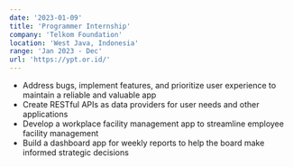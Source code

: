 ```yaml
---
date: '2023-01-09'
title: 'Programmer Internship'
company: 'Telkom Foundation'
location: 'West Java, Indonesia'
range: 'Jan 2023 - Dec'
url: 'https://ypt.or.id/'
---
```


- Address bugs, implement features, and prioritize user experience to maintain a reliable and valuable app
- Create RESTful APIs as data providers for user needs and other applications
- Develop a workplace facility management app to streamline employee facility management
- Build a dashboard app for weekly reports to help the board make informed strategic decisions
